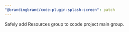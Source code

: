 ```yaml
---
"@brandingbrand/code-plugin-splash-screen": patch
---
```


Safely add Resources group to xcode project main group.
